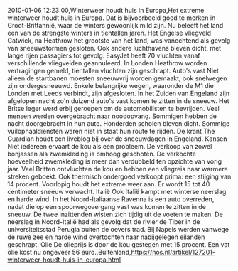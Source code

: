 2010-01-06 12:23:00,Winterweer houdt huis in Europa,Het extreme winterweer houdt huis in Europa. Dat is bijvoorbeeld goed te merken in Groot-Brittannië, waar de winters gewoonlijk mild zijn. Nu beleeft het land een van de strengste winters in tientallen jaren. Het Engelse vliegveld Gatwick, na Heathrow het grootste van het land, was vanochtend als gevolg van sneeuwstormen gesloten. Ook andere luchthavens bleven dicht, met lange rijen passagiers tot gevolg. EasyJet heeft 70 vluchten vanaf verschillende vliegvelden geannuleerd. In Londen Heathrow worden vertragingen gemeld, tientallen vluchten zijn geschrapt. Auto's vast Niet alleen de startbanen moesten sneeuwvrij worden gemaakt, ook snelwegen zijn ondergesneeuwd. Enkele belangrijke wegen, waaronder de M1 die Londen met Leeds verbindt, zijn afgesloten. In het Zuiden van Engeland zijn afgelopen nacht zo'n duizend auto's vast komen te zitten in de sneeuw. Het Britse leger werd erbij geroepen om de automobilisten te bevrijden. Veel mensen werden overgebracht naar noodopvang. Sommigen hebben de nacht doorgebracht in hun auto. Honderden scholen bleven dicht. Sommige vuilophaaldiensten waren niet in staat hun route te rijden. De krant The Guardian houdt een liveblog bij over de sneeuwdagen in Engeland. Kansen Niet iedereen ervaart de kou als een probleem. De verkoop van zowel bonjassen als zwemkleding is omhoog geschoten. De verkochte hoeveelheid zwemkleding is meer dan verdubbeld ten opzichte van vorig jaar. Veel Britten ontvluchten de kou en hebben een vliegreis naar warmere streken geboekt. Ook thermisch ondergoed verkoopt prima: een stijging van 14 procent. Voorlopig houdt het extreme weer aan. Er wordt 15 tot 40 centimeter sneeuw verwacht. Italië Ook Italië kampt met winterse neerslag en harde wind. In het Noord-Italiaanse Ravenna is een auto overreden, nadat die op een spoorwegovergang vast was komen te zitten in de sneeuw. De twee inzittenden wisten zich tijdig uit de voeten te maken. De neerslag in Noord-Italië had als gevolg dat de rivier de Tiber in de universiteitsstad Perugia buiten de oevers trad. Bij Napels werden vanwege de ruwe zee en harde wind overtochten naar nabijgelegen eilanden geschrapt. Olie De olieprijs is door de kou gestegen met 15 procent. Een vat olie kost nu ongeveer 56 euro.,Buitenland,https://nos.nl/artikel/127201-winterweer-houdt-huis-in-europa.html